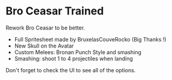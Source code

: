 # Bro Ceasar Trained

Rework Bro Ceasar to be better.

* Full Spritesheet made by BruxelasCouveRocko (Big Thanks !)
* New Skull on the Avatar
* Custom Melees: Bronan Punch Style and smashing
* Smashing: shoot 1 to 4 projectiles when landing

Don't forget to check the UI to see all of the options.
